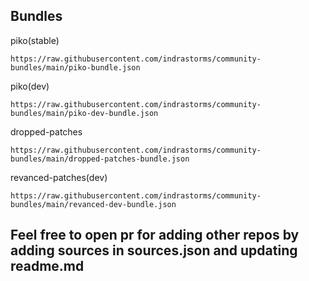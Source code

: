 ## Bundles
piko(stable)
```
https://raw.githubusercontent.com/indrastorms/community-bundles/main/piko-bundle.json
```

piko(dev)
```
https://raw.githubusercontent.com/indrastorms/community-bundles/main/piko-dev-bundle.json
```

dropped-patches
```
https://raw.githubusercontent.com/indrastorms/community-bundles/main/dropped-patches-bundle.json
```

revanced-patches(dev)
```
https://raw.githubusercontent.com/indrastorms/community-bundles/main/revanced-dev-bundle.json
```

## Feel free to open pr for adding other repos by adding sources in sources.json and updating readme.md
